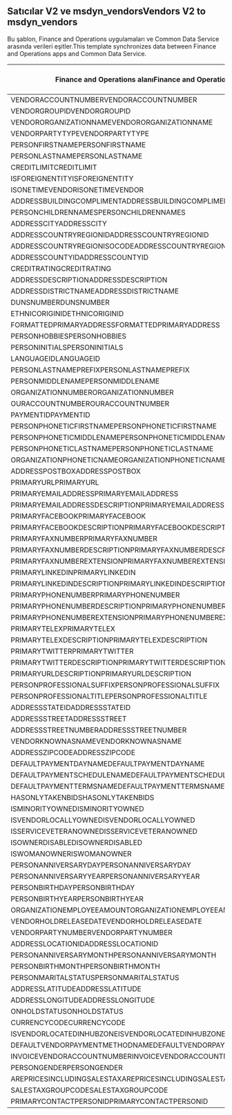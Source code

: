 ## <a name="vendors-v2-to-msdyn_vendors"></a><span data-ttu-id="2bd2a-101">Satıcılar V2 ve msdyn_vendors</span><span class="sxs-lookup"><span data-stu-id="2bd2a-101">Vendors V2 to msdyn_vendors</span></span>

<span data-ttu-id="2bd2a-102">Bu şablon, Finance and Operations uygulamaları ve Common Data Service arasında verileri eşitler.</span><span class="sxs-lookup"><span data-stu-id="2bd2a-102">This template synchronizes data between Finance and Operations apps and Common Data Service.</span></span>

<span data-ttu-id="2bd2a-103">Finance and Operations alanı</span><span class="sxs-lookup"><span data-stu-id="2bd2a-103">Finance and Operations field</span></span> | <span data-ttu-id="2bd2a-104">Eşleme türü</span><span class="sxs-lookup"><span data-stu-id="2bd2a-104">Map type</span></span> | <span data-ttu-id="2bd2a-105">Diğer Dynamics 365 alanı</span><span class="sxs-lookup"><span data-stu-id="2bd2a-105">Other Dynamics 365 field</span></span> | <span data-ttu-id="2bd2a-106">Varsayılan değer</span><span class="sxs-lookup"><span data-stu-id="2bd2a-106">Default value</span></span>
---|---|---|---
<span data-ttu-id="2bd2a-107">VENDORACCOUNTNUMBER</span><span class="sxs-lookup"><span data-stu-id="2bd2a-107">VENDORACCOUNTNUMBER</span></span> | = | <span data-ttu-id="2bd2a-108">msdyn_vendoraccountnumber</span><span class="sxs-lookup"><span data-stu-id="2bd2a-108">msdyn_vendoraccountnumber</span></span> | 
<span data-ttu-id="2bd2a-109">VENDORGROUPID</span><span class="sxs-lookup"><span data-stu-id="2bd2a-109">VENDORGROUPID</span></span> | = | <span data-ttu-id="2bd2a-110">msdyn_vendorgroupid.msdyn_vendorgroup</span><span class="sxs-lookup"><span data-stu-id="2bd2a-110">msdyn_vendorgroupid.msdyn_vendorgroup</span></span> | 
<span data-ttu-id="2bd2a-111">VENDORORGANIZATIONNAME</span><span class="sxs-lookup"><span data-stu-id="2bd2a-111">VENDORORGANIZATIONNAME</span></span> | = | <span data-ttu-id="2bd2a-112">msdyn_name</span><span class="sxs-lookup"><span data-stu-id="2bd2a-112">msdyn_name</span></span> | 
<span data-ttu-id="2bd2a-113">VENDORPARTYTYPE</span><span class="sxs-lookup"><span data-stu-id="2bd2a-113">VENDORPARTYTYPE</span></span> | >< | <span data-ttu-id="2bd2a-114">msdyn_isperson</span><span class="sxs-lookup"><span data-stu-id="2bd2a-114">msdyn_isperson</span></span> | 
<span data-ttu-id="2bd2a-115">PERSONFIRSTNAME</span><span class="sxs-lookup"><span data-stu-id="2bd2a-115">PERSONFIRSTNAME</span></span> | = | <span data-ttu-id="2bd2a-116">msdyn_firstname</span><span class="sxs-lookup"><span data-stu-id="2bd2a-116">msdyn_firstname</span></span> | 
<span data-ttu-id="2bd2a-117">PERSONLASTNAME</span><span class="sxs-lookup"><span data-stu-id="2bd2a-117">PERSONLASTNAME</span></span> | = | <span data-ttu-id="2bd2a-118">msdyn_lastname</span><span class="sxs-lookup"><span data-stu-id="2bd2a-118">msdyn_lastname</span></span> | 
<span data-ttu-id="2bd2a-119">CREDITLIMIT</span><span class="sxs-lookup"><span data-stu-id="2bd2a-119">CREDITLIMIT</span></span> | = | <span data-ttu-id="2bd2a-120">msdyn_vendorcreditlimit</span><span class="sxs-lookup"><span data-stu-id="2bd2a-120">msdyn_vendorcreditlimit</span></span> | 
<span data-ttu-id="2bd2a-121">ISFOREIGNENTITY</span><span class="sxs-lookup"><span data-stu-id="2bd2a-121">ISFOREIGNENTITY</span></span> | >< | <span data-ttu-id="2bd2a-122">msdyn_isforeignentity</span><span class="sxs-lookup"><span data-stu-id="2bd2a-122">msdyn_isforeignentity</span></span> | 
<span data-ttu-id="2bd2a-123">ISONETIMEVENDOR</span><span class="sxs-lookup"><span data-stu-id="2bd2a-123">ISONETIMEVENDOR</span></span> | >< | <span data-ttu-id="2bd2a-124">msdyn_isonetimevendor</span><span class="sxs-lookup"><span data-stu-id="2bd2a-124">msdyn_isonetimevendor</span></span> | 
<span data-ttu-id="2bd2a-125">ADDRESSBUILDINGCOMPLIMENT</span><span class="sxs-lookup"><span data-stu-id="2bd2a-125">ADDRESSBUILDINGCOMPLIMENT</span></span> | = | <span data-ttu-id="2bd2a-126">msdyn_addressbuildingcompliment</span><span class="sxs-lookup"><span data-stu-id="2bd2a-126">msdyn_addressbuildingcompliment</span></span> | 
<span data-ttu-id="2bd2a-127">PERSONCHILDRENNAMES</span><span class="sxs-lookup"><span data-stu-id="2bd2a-127">PERSONCHILDRENNAMES</span></span> | = | <span data-ttu-id="2bd2a-128">msdyn_childrennames</span><span class="sxs-lookup"><span data-stu-id="2bd2a-128">msdyn_childrennames</span></span> | 
<span data-ttu-id="2bd2a-129">ADDRESSCITY</span><span class="sxs-lookup"><span data-stu-id="2bd2a-129">ADDRESSCITY</span></span> | = | <span data-ttu-id="2bd2a-130">msdyn_addresscity</span><span class="sxs-lookup"><span data-stu-id="2bd2a-130">msdyn_addresscity</span></span> | 
<span data-ttu-id="2bd2a-131">ADDRESSCOUNTRYREGIONID</span><span class="sxs-lookup"><span data-stu-id="2bd2a-131">ADDRESSCOUNTRYREGIONID</span></span> | = | <span data-ttu-id="2bd2a-132">msdyn_addresscountryregionid</span><span class="sxs-lookup"><span data-stu-id="2bd2a-132">msdyn_addresscountryregionid</span></span> | 
<span data-ttu-id="2bd2a-133">ADDRESSCOUNTRYREGIONISOCODE</span><span class="sxs-lookup"><span data-stu-id="2bd2a-133">ADDRESSCOUNTRYREGIONISOCODE</span></span> | = | <span data-ttu-id="2bd2a-134">msdyn_addresscountryregionisocode</span><span class="sxs-lookup"><span data-stu-id="2bd2a-134">msdyn_addresscountryregionisocode</span></span> | 
<span data-ttu-id="2bd2a-135">ADDRESSCOUNTYID</span><span class="sxs-lookup"><span data-stu-id="2bd2a-135">ADDRESSCOUNTYID</span></span> | = | <span data-ttu-id="2bd2a-136">msdyn_addresscountyid</span><span class="sxs-lookup"><span data-stu-id="2bd2a-136">msdyn_addresscountyid</span></span> | 
<span data-ttu-id="2bd2a-137">CREDITRATING</span><span class="sxs-lookup"><span data-stu-id="2bd2a-137">CREDITRATING</span></span> | = | <span data-ttu-id="2bd2a-138">msdyn_creditrating</span><span class="sxs-lookup"><span data-stu-id="2bd2a-138">msdyn_creditrating</span></span> | 
<span data-ttu-id="2bd2a-139">ADDRESSDESCRIPTION</span><span class="sxs-lookup"><span data-stu-id="2bd2a-139">ADDRESSDESCRIPTION</span></span> | = | <span data-ttu-id="2bd2a-140">msdyn_addressdescription</span><span class="sxs-lookup"><span data-stu-id="2bd2a-140">msdyn_addressdescription</span></span> | 
<span data-ttu-id="2bd2a-141">ADDRESSDISTRICTNAME</span><span class="sxs-lookup"><span data-stu-id="2bd2a-141">ADDRESSDISTRICTNAME</span></span> | = | <span data-ttu-id="2bd2a-142">msdyn_addressdistrictname</span><span class="sxs-lookup"><span data-stu-id="2bd2a-142">msdyn_addressdistrictname</span></span> | 
<span data-ttu-id="2bd2a-143">DUNSNUMBER</span><span class="sxs-lookup"><span data-stu-id="2bd2a-143">DUNSNUMBER</span></span> | = | <span data-ttu-id="2bd2a-144">msdyn_dunsnumber</span><span class="sxs-lookup"><span data-stu-id="2bd2a-144">msdyn_dunsnumber</span></span> | 
<span data-ttu-id="2bd2a-145">ETHNICORIGINID</span><span class="sxs-lookup"><span data-stu-id="2bd2a-145">ETHNICORIGINID</span></span> | = | <span data-ttu-id="2bd2a-146">msdyn_ethnicorigin</span><span class="sxs-lookup"><span data-stu-id="2bd2a-146">msdyn_ethnicorigin</span></span> | 
<span data-ttu-id="2bd2a-147">FORMATTEDPRIMARYADDRESS</span><span class="sxs-lookup"><span data-stu-id="2bd2a-147">FORMATTEDPRIMARYADDRESS</span></span> | = | <span data-ttu-id="2bd2a-148">msdyn_formattedprimaryaddress</span><span class="sxs-lookup"><span data-stu-id="2bd2a-148">msdyn_formattedprimaryaddress</span></span> | 
<span data-ttu-id="2bd2a-149">PERSONHOBBIES</span><span class="sxs-lookup"><span data-stu-id="2bd2a-149">PERSONHOBBIES</span></span> | = | <span data-ttu-id="2bd2a-150">msdyn_hobbies</span><span class="sxs-lookup"><span data-stu-id="2bd2a-150">msdyn_hobbies</span></span> | 
<span data-ttu-id="2bd2a-151">PERSONINITIALS</span><span class="sxs-lookup"><span data-stu-id="2bd2a-151">PERSONINITIALS</span></span> | = | <span data-ttu-id="2bd2a-152">msdyn_initials</span><span class="sxs-lookup"><span data-stu-id="2bd2a-152">msdyn_initials</span></span> | 
<span data-ttu-id="2bd2a-153">LANGUAGEID</span><span class="sxs-lookup"><span data-stu-id="2bd2a-153">LANGUAGEID</span></span> | >< | <span data-ttu-id="2bd2a-154">msdyn_language</span><span class="sxs-lookup"><span data-stu-id="2bd2a-154">msdyn_language</span></span> | 
<span data-ttu-id="2bd2a-155">PERSONLASTNAMEPREFIX</span><span class="sxs-lookup"><span data-stu-id="2bd2a-155">PERSONLASTNAMEPREFIX</span></span> | = | <span data-ttu-id="2bd2a-156">msdyn_lastnameprefix</span><span class="sxs-lookup"><span data-stu-id="2bd2a-156">msdyn_lastnameprefix</span></span> | 
<span data-ttu-id="2bd2a-157">PERSONMIDDLENAME</span><span class="sxs-lookup"><span data-stu-id="2bd2a-157">PERSONMIDDLENAME</span></span> | = | <span data-ttu-id="2bd2a-158">msdyn_middlename</span><span class="sxs-lookup"><span data-stu-id="2bd2a-158">msdyn_middlename</span></span> | 
<span data-ttu-id="2bd2a-159">ORGANIZATIONNUMBER</span><span class="sxs-lookup"><span data-stu-id="2bd2a-159">ORGANIZATIONNUMBER</span></span> | = | <span data-ttu-id="2bd2a-160">msdyn_organizationnumber</span><span class="sxs-lookup"><span data-stu-id="2bd2a-160">msdyn_organizationnumber</span></span> | 
<span data-ttu-id="2bd2a-161">OURACCOUNTNUMBER</span><span class="sxs-lookup"><span data-stu-id="2bd2a-161">OURACCOUNTNUMBER</span></span> | = | <span data-ttu-id="2bd2a-162">msdyn_ourvendoraccountnumber</span><span class="sxs-lookup"><span data-stu-id="2bd2a-162">msdyn_ourvendoraccountnumber</span></span> | 
<span data-ttu-id="2bd2a-163">PAYMENTID</span><span class="sxs-lookup"><span data-stu-id="2bd2a-163">PAYMENTID</span></span> | = | <span data-ttu-id="2bd2a-164">msdyn_paymentid</span><span class="sxs-lookup"><span data-stu-id="2bd2a-164">msdyn_paymentid</span></span> | 
<span data-ttu-id="2bd2a-165">PERSONPHONETICFIRSTNAME</span><span class="sxs-lookup"><span data-stu-id="2bd2a-165">PERSONPHONETICFIRSTNAME</span></span> | = | <span data-ttu-id="2bd2a-166">msdyn_phoneticfirstname</span><span class="sxs-lookup"><span data-stu-id="2bd2a-166">msdyn_phoneticfirstname</span></span> | 
<span data-ttu-id="2bd2a-167">PERSONPHONETICMIDDLENAME</span><span class="sxs-lookup"><span data-stu-id="2bd2a-167">PERSONPHONETICMIDDLENAME</span></span> | = | <span data-ttu-id="2bd2a-168">msdyn_phoneticmiddlename</span><span class="sxs-lookup"><span data-stu-id="2bd2a-168">msdyn_phoneticmiddlename</span></span> | 
<span data-ttu-id="2bd2a-169">PERSONPHONETICLASTNAME</span><span class="sxs-lookup"><span data-stu-id="2bd2a-169">PERSONPHONETICLASTNAME</span></span> | = | <span data-ttu-id="2bd2a-170">msdyn_phoneticlastname</span><span class="sxs-lookup"><span data-stu-id="2bd2a-170">msdyn_phoneticlastname</span></span> | 
<span data-ttu-id="2bd2a-171">ORGANIZATIONPHONETICNAME</span><span class="sxs-lookup"><span data-stu-id="2bd2a-171">ORGANIZATIONPHONETICNAME</span></span> | = | <span data-ttu-id="2bd2a-172">msdyn_organizationphoneticname</span><span class="sxs-lookup"><span data-stu-id="2bd2a-172">msdyn_organizationphoneticname</span></span> | 
<span data-ttu-id="2bd2a-173">ADDRESSPOSTBOX</span><span class="sxs-lookup"><span data-stu-id="2bd2a-173">ADDRESSPOSTBOX</span></span> | = | <span data-ttu-id="2bd2a-174">msdyn_addresspostbox</span><span class="sxs-lookup"><span data-stu-id="2bd2a-174">msdyn_addresspostbox</span></span> | 
<span data-ttu-id="2bd2a-175">PRIMARYURL</span><span class="sxs-lookup"><span data-stu-id="2bd2a-175">PRIMARYURL</span></span> | = | <span data-ttu-id="2bd2a-176">msdyn_primarycontacturl</span><span class="sxs-lookup"><span data-stu-id="2bd2a-176">msdyn_primarycontacturl</span></span> | 
<span data-ttu-id="2bd2a-177">PRIMARYEMAILADDRESS</span><span class="sxs-lookup"><span data-stu-id="2bd2a-177">PRIMARYEMAILADDRESS</span></span> | = | <span data-ttu-id="2bd2a-178">msdyn_primaryemailaddress</span><span class="sxs-lookup"><span data-stu-id="2bd2a-178">msdyn_primaryemailaddress</span></span> | 
<span data-ttu-id="2bd2a-179">PRIMARYEMAILADDRESSDESCRIPTION</span><span class="sxs-lookup"><span data-stu-id="2bd2a-179">PRIMARYEMAILADDRESSDESCRIPTION</span></span> | = | <span data-ttu-id="2bd2a-180">msdyn_primaryemailaddressdescription</span><span class="sxs-lookup"><span data-stu-id="2bd2a-180">msdyn_primaryemailaddressdescription</span></span> | 
<span data-ttu-id="2bd2a-181">PRIMARYFACEBOOK</span><span class="sxs-lookup"><span data-stu-id="2bd2a-181">PRIMARYFACEBOOK</span></span> | = | <span data-ttu-id="2bd2a-182">msdyn_primaryfacebook</span><span class="sxs-lookup"><span data-stu-id="2bd2a-182">msdyn_primaryfacebook</span></span> | 
<span data-ttu-id="2bd2a-183">PRIMARYFACEBOOKDESCRIPTION</span><span class="sxs-lookup"><span data-stu-id="2bd2a-183">PRIMARYFACEBOOKDESCRIPTION</span></span> | = | <span data-ttu-id="2bd2a-184">msdyn_primaryfacebookdescription</span><span class="sxs-lookup"><span data-stu-id="2bd2a-184">msdyn_primaryfacebookdescription</span></span> | 
<span data-ttu-id="2bd2a-185">PRIMARYFAXNUMBER</span><span class="sxs-lookup"><span data-stu-id="2bd2a-185">PRIMARYFAXNUMBER</span></span> | = | <span data-ttu-id="2bd2a-186">msdyn_primaryfaxnumber</span><span class="sxs-lookup"><span data-stu-id="2bd2a-186">msdyn_primaryfaxnumber</span></span> | 
<span data-ttu-id="2bd2a-187">PRIMARYFAXNUMBERDESCRIPTION</span><span class="sxs-lookup"><span data-stu-id="2bd2a-187">PRIMARYFAXNUMBERDESCRIPTION</span></span> | = | <span data-ttu-id="2bd2a-188">msdyn_primaryfaxnumberdescription</span><span class="sxs-lookup"><span data-stu-id="2bd2a-188">msdyn_primaryfaxnumberdescription</span></span> | 
<span data-ttu-id="2bd2a-189">PRIMARYFAXNUMBEREXTENSION</span><span class="sxs-lookup"><span data-stu-id="2bd2a-189">PRIMARYFAXNUMBEREXTENSION</span></span> | = | <span data-ttu-id="2bd2a-190">msdyn_primaryfaxnumberextension</span><span class="sxs-lookup"><span data-stu-id="2bd2a-190">msdyn_primaryfaxnumberextension</span></span> | 
<span data-ttu-id="2bd2a-191">PRIMARYLINKEDIN</span><span class="sxs-lookup"><span data-stu-id="2bd2a-191">PRIMARYLINKEDIN</span></span> | = | <span data-ttu-id="2bd2a-192">msdyn_primarylinkedin</span><span class="sxs-lookup"><span data-stu-id="2bd2a-192">msdyn_primarylinkedin</span></span> | 
<span data-ttu-id="2bd2a-193">PRIMARYLINKEDINDESCRIPTION</span><span class="sxs-lookup"><span data-stu-id="2bd2a-193">PRIMARYLINKEDINDESCRIPTION</span></span> | = | <span data-ttu-id="2bd2a-194">msdyn_primarylinkedindescription</span><span class="sxs-lookup"><span data-stu-id="2bd2a-194">msdyn_primarylinkedindescription</span></span> | 
<span data-ttu-id="2bd2a-195">PRIMARYPHONENUMBER</span><span class="sxs-lookup"><span data-stu-id="2bd2a-195">PRIMARYPHONENUMBER</span></span> | = | <span data-ttu-id="2bd2a-196">msdyn_pimaryphonenumber</span><span class="sxs-lookup"><span data-stu-id="2bd2a-196">msdyn_pimaryphonenumber</span></span> | 
<span data-ttu-id="2bd2a-197">PRIMARYPHONENUMBERDESCRIPTION</span><span class="sxs-lookup"><span data-stu-id="2bd2a-197">PRIMARYPHONENUMBERDESCRIPTION</span></span> | = | <span data-ttu-id="2bd2a-198">msdyn_primaryphonenumberdescription</span><span class="sxs-lookup"><span data-stu-id="2bd2a-198">msdyn_primaryphonenumberdescription</span></span> | 
<span data-ttu-id="2bd2a-199">PRIMARYPHONENUMBEREXTENSION</span><span class="sxs-lookup"><span data-stu-id="2bd2a-199">PRIMARYPHONENUMBEREXTENSION</span></span> | = | <span data-ttu-id="2bd2a-200">msdyn_primaryphonenumberextension</span><span class="sxs-lookup"><span data-stu-id="2bd2a-200">msdyn_primaryphonenumberextension</span></span> | 
<span data-ttu-id="2bd2a-201">PRIMARYTELEX</span><span class="sxs-lookup"><span data-stu-id="2bd2a-201">PRIMARYTELEX</span></span> | = | <span data-ttu-id="2bd2a-202">msdyn_primarytelex</span><span class="sxs-lookup"><span data-stu-id="2bd2a-202">msdyn_primarytelex</span></span> | 
<span data-ttu-id="2bd2a-203">PRIMARYTELEXDESCRIPTION</span><span class="sxs-lookup"><span data-stu-id="2bd2a-203">PRIMARYTELEXDESCRIPTION</span></span> | = | <span data-ttu-id="2bd2a-204">msdyn_primarytelexdescription</span><span class="sxs-lookup"><span data-stu-id="2bd2a-204">msdyn_primarytelexdescription</span></span> | 
<span data-ttu-id="2bd2a-205">PRIMARYTWITTER</span><span class="sxs-lookup"><span data-stu-id="2bd2a-205">PRIMARYTWITTER</span></span> | = | <span data-ttu-id="2bd2a-206">msdyn_primarytwitter</span><span class="sxs-lookup"><span data-stu-id="2bd2a-206">msdyn_primarytwitter</span></span> | 
<span data-ttu-id="2bd2a-207">PRIMARYTWITTERDESCRIPTION</span><span class="sxs-lookup"><span data-stu-id="2bd2a-207">PRIMARYTWITTERDESCRIPTION</span></span> | = | <span data-ttu-id="2bd2a-208">msdyn_primarytwitterdescription</span><span class="sxs-lookup"><span data-stu-id="2bd2a-208">msdyn_primarytwitterdescription</span></span> | 
<span data-ttu-id="2bd2a-209">PRIMARYURLDESCRIPTION</span><span class="sxs-lookup"><span data-stu-id="2bd2a-209">PRIMARYURLDESCRIPTION</span></span> | = | <span data-ttu-id="2bd2a-210">msdyn_primaryurldescription</span><span class="sxs-lookup"><span data-stu-id="2bd2a-210">msdyn_primaryurldescription</span></span> | 
<span data-ttu-id="2bd2a-211">PERSONPROFESSIONALSUFFIX</span><span class="sxs-lookup"><span data-stu-id="2bd2a-211">PERSONPROFESSIONALSUFFIX</span></span> | = | <span data-ttu-id="2bd2a-212">msdyn_professionalsuffix</span><span class="sxs-lookup"><span data-stu-id="2bd2a-212">msdyn_professionalsuffix</span></span> | 
<span data-ttu-id="2bd2a-213">PERSONPROFESSIONALTITLE</span><span class="sxs-lookup"><span data-stu-id="2bd2a-213">PERSONPROFESSIONALTITLE</span></span> | = | <span data-ttu-id="2bd2a-214">msdyn_professionatitle</span><span class="sxs-lookup"><span data-stu-id="2bd2a-214">msdyn_professionatitle</span></span> | 
<span data-ttu-id="2bd2a-215">ADDRESSSTATEID</span><span class="sxs-lookup"><span data-stu-id="2bd2a-215">ADDRESSSTATEID</span></span> | = | <span data-ttu-id="2bd2a-216">msdyn_addressstateid</span><span class="sxs-lookup"><span data-stu-id="2bd2a-216">msdyn_addressstateid</span></span> | 
<span data-ttu-id="2bd2a-217">ADDRESSSTREET</span><span class="sxs-lookup"><span data-stu-id="2bd2a-217">ADDRESSSTREET</span></span> | = | <span data-ttu-id="2bd2a-218">msdyn_addressstreet</span><span class="sxs-lookup"><span data-stu-id="2bd2a-218">msdyn_addressstreet</span></span> | 
<span data-ttu-id="2bd2a-219">ADDRESSSTREETNUMBER</span><span class="sxs-lookup"><span data-stu-id="2bd2a-219">ADDRESSSTREETNUMBER</span></span> | = | <span data-ttu-id="2bd2a-220">msdyn_addressstreetnumber</span><span class="sxs-lookup"><span data-stu-id="2bd2a-220">msdyn_addressstreetnumber</span></span> | 
<span data-ttu-id="2bd2a-221">VENDORKNOWNASNAME</span><span class="sxs-lookup"><span data-stu-id="2bd2a-221">VENDORKNOWNASNAME</span></span> | = | <span data-ttu-id="2bd2a-222">msdyn_vendorknownasname</span><span class="sxs-lookup"><span data-stu-id="2bd2a-222">msdyn_vendorknownasname</span></span> | 
<span data-ttu-id="2bd2a-223">ADDRESSZIPCODE</span><span class="sxs-lookup"><span data-stu-id="2bd2a-223">ADDRESSZIPCODE</span></span> | = | <span data-ttu-id="2bd2a-224">msdyn_addresszipcode</span><span class="sxs-lookup"><span data-stu-id="2bd2a-224">msdyn_addresszipcode</span></span> | 
<span data-ttu-id="2bd2a-225">DEFAULTPAYMENTDAYNAME</span><span class="sxs-lookup"><span data-stu-id="2bd2a-225">DEFAULTPAYMENTDAYNAME</span></span> | = | <span data-ttu-id="2bd2a-226">msdyn_defaultpaymentdayname.msdyn_name</span><span class="sxs-lookup"><span data-stu-id="2bd2a-226">msdyn_defaultpaymentdayname.msdyn_name</span></span> | 
<span data-ttu-id="2bd2a-227">DEFAULTPAYMENTSCHEDULENAME</span><span class="sxs-lookup"><span data-stu-id="2bd2a-227">DEFAULTPAYMENTSCHEDULENAME</span></span> | = | <span data-ttu-id="2bd2a-228">msdyn_paymentschedule.msdyn_name</span><span class="sxs-lookup"><span data-stu-id="2bd2a-228">msdyn_paymentschedule.msdyn_name</span></span> | 
<span data-ttu-id="2bd2a-229">DEFAULTPAYMENTTERMSNAME</span><span class="sxs-lookup"><span data-stu-id="2bd2a-229">DEFAULTPAYMENTTERMSNAME</span></span> | = | <span data-ttu-id="2bd2a-230">msdyn_paymentterms.msdyn_name</span><span class="sxs-lookup"><span data-stu-id="2bd2a-230">msdyn_paymentterms.msdyn_name</span></span> | 
<span data-ttu-id="2bd2a-231">HASONLYTAKENBIDS</span><span class="sxs-lookup"><span data-stu-id="2bd2a-231">HASONLYTAKENBIDS</span></span> | >< | <span data-ttu-id="2bd2a-232">msdyn_hasonlytakenbids</span><span class="sxs-lookup"><span data-stu-id="2bd2a-232">msdyn_hasonlytakenbids</span></span> | 
<span data-ttu-id="2bd2a-233">ISMINORITYOWNED</span><span class="sxs-lookup"><span data-stu-id="2bd2a-233">ISMINORITYOWNED</span></span> | >< | <span data-ttu-id="2bd2a-234">msdyn_isminorityowned</span><span class="sxs-lookup"><span data-stu-id="2bd2a-234">msdyn_isminorityowned</span></span> | 
<span data-ttu-id="2bd2a-235">ISVENDORLOCALLYOWNED</span><span class="sxs-lookup"><span data-stu-id="2bd2a-235">ISVENDORLOCALLYOWNED</span></span> | >< | <span data-ttu-id="2bd2a-236">msdyn_isvendorlocallyowned</span><span class="sxs-lookup"><span data-stu-id="2bd2a-236">msdyn_isvendorlocallyowned</span></span> | 
<span data-ttu-id="2bd2a-237">ISSERVICEVETERANOWNED</span><span class="sxs-lookup"><span data-stu-id="2bd2a-237">ISSERVICEVETERANOWNED</span></span> | >< | <span data-ttu-id="2bd2a-238">msdyn_isserviceveteranowned</span><span class="sxs-lookup"><span data-stu-id="2bd2a-238">msdyn_isserviceveteranowned</span></span> | 
<span data-ttu-id="2bd2a-239">ISOWNERDISABLED</span><span class="sxs-lookup"><span data-stu-id="2bd2a-239">ISOWNERDISABLED</span></span> | >< | <span data-ttu-id="2bd2a-240">msdyn_ownerisdisabled</span><span class="sxs-lookup"><span data-stu-id="2bd2a-240">msdyn_ownerisdisabled</span></span> | 
<span data-ttu-id="2bd2a-241">ISWOMANOWNER</span><span class="sxs-lookup"><span data-stu-id="2bd2a-241">ISWOMANOWNER</span></span> | >< | <span data-ttu-id="2bd2a-242">msdyn_womanowner</span><span class="sxs-lookup"><span data-stu-id="2bd2a-242">msdyn_womanowner</span></span> | 
<span data-ttu-id="2bd2a-243">PERSONANNIVERSARYDAY</span><span class="sxs-lookup"><span data-stu-id="2bd2a-243">PERSONANNIVERSARYDAY</span></span> | = | <span data-ttu-id="2bd2a-244">msdyn_personanniversaryday</span><span class="sxs-lookup"><span data-stu-id="2bd2a-244">msdyn_personanniversaryday</span></span> | 
<span data-ttu-id="2bd2a-245">PERSONANNIVERSARYYEAR</span><span class="sxs-lookup"><span data-stu-id="2bd2a-245">PERSONANNIVERSARYYEAR</span></span> | = | <span data-ttu-id="2bd2a-246">msdyn_anniversaryyear</span><span class="sxs-lookup"><span data-stu-id="2bd2a-246">msdyn_anniversaryyear</span></span> | 
<span data-ttu-id="2bd2a-247">PERSONBIRTHDAY</span><span class="sxs-lookup"><span data-stu-id="2bd2a-247">PERSONBIRTHDAY</span></span> | = | <span data-ttu-id="2bd2a-248">msdyn_birthday</span><span class="sxs-lookup"><span data-stu-id="2bd2a-248">msdyn_birthday</span></span> | 
<span data-ttu-id="2bd2a-249">PERSONBIRTHYEAR</span><span class="sxs-lookup"><span data-stu-id="2bd2a-249">PERSONBIRTHYEAR</span></span> | = | <span data-ttu-id="2bd2a-250">msdyn_birthyear</span><span class="sxs-lookup"><span data-stu-id="2bd2a-250">msdyn_birthyear</span></span> | 
<span data-ttu-id="2bd2a-251">ORGANIZATIONEMPLOYEEAMOUNT</span><span class="sxs-lookup"><span data-stu-id="2bd2a-251">ORGANIZATIONEMPLOYEEAMOUNT</span></span> | = | <span data-ttu-id="2bd2a-252">msdyn_numberofemployees</span><span class="sxs-lookup"><span data-stu-id="2bd2a-252">msdyn_numberofemployees</span></span> | 
<span data-ttu-id="2bd2a-253">VENDORHOLDRELEASEDATE</span><span class="sxs-lookup"><span data-stu-id="2bd2a-253">VENDORHOLDRELEASEDATE</span></span> | = | <span data-ttu-id="2bd2a-254">msdyn_vendoronholdreleasedate</span><span class="sxs-lookup"><span data-stu-id="2bd2a-254">msdyn_vendoronholdreleasedate</span></span> | 
<span data-ttu-id="2bd2a-255">VENDORPARTYNUMBER</span><span class="sxs-lookup"><span data-stu-id="2bd2a-255">VENDORPARTYNUMBER</span></span> | = | <span data-ttu-id="2bd2a-256">msdyn_vendorpartynumber</span><span class="sxs-lookup"><span data-stu-id="2bd2a-256">msdyn_vendorpartynumber</span></span> | 
<span data-ttu-id="2bd2a-257">ADDRESSLOCATIONID</span><span class="sxs-lookup"><span data-stu-id="2bd2a-257">ADDRESSLOCATIONID</span></span> | = | <span data-ttu-id="2bd2a-258">msdyn_addresslocationid</span><span class="sxs-lookup"><span data-stu-id="2bd2a-258">msdyn_addresslocationid</span></span> | 
<span data-ttu-id="2bd2a-259">PERSONANNIVERSARYMONTH</span><span class="sxs-lookup"><span data-stu-id="2bd2a-259">PERSONANNIVERSARYMONTH</span></span> | = | <span data-ttu-id="2bd2a-260">msdyn_vendorpersonanniversarymonth</span><span class="sxs-lookup"><span data-stu-id="2bd2a-260">msdyn_vendorpersonanniversarymonth</span></span> | 
<span data-ttu-id="2bd2a-261">PERSONBIRTHMONTH</span><span class="sxs-lookup"><span data-stu-id="2bd2a-261">PERSONBIRTHMONTH</span></span> | = | <span data-ttu-id="2bd2a-262">msdyn_vendorpersonbirthmonth</span><span class="sxs-lookup"><span data-stu-id="2bd2a-262">msdyn_vendorpersonbirthmonth</span></span> | 
<span data-ttu-id="2bd2a-263">PERSONMARITALSTATUS</span><span class="sxs-lookup"><span data-stu-id="2bd2a-263">PERSONMARITALSTATUS</span></span> | >< | <span data-ttu-id="2bd2a-264">msdyn_maritalstatus</span><span class="sxs-lookup"><span data-stu-id="2bd2a-264">msdyn_maritalstatus</span></span> | 
<span data-ttu-id="2bd2a-265">ADDRESSLATITUDE</span><span class="sxs-lookup"><span data-stu-id="2bd2a-265">ADDRESSLATITUDE</span></span> | >> | <span data-ttu-id="2bd2a-266">msdyn_addresslatitude</span><span class="sxs-lookup"><span data-stu-id="2bd2a-266">msdyn_addresslatitude</span></span> | 
<span data-ttu-id="2bd2a-267">ADDRESSLONGITUDE</span><span class="sxs-lookup"><span data-stu-id="2bd2a-267">ADDRESSLONGITUDE</span></span> | >> | <span data-ttu-id="2bd2a-268">msdyn_addresslongitude</span><span class="sxs-lookup"><span data-stu-id="2bd2a-268">msdyn_addresslongitude</span></span> | 
<span data-ttu-id="2bd2a-269">ONHOLDSTATUS</span><span class="sxs-lookup"><span data-stu-id="2bd2a-269">ONHOLDSTATUS</span></span> | >< | <span data-ttu-id="2bd2a-270">msdyn_onholdstatus</span><span class="sxs-lookup"><span data-stu-id="2bd2a-270">msdyn_onholdstatus</span></span> | 
<span data-ttu-id="2bd2a-271">CURRENCYCODE</span><span class="sxs-lookup"><span data-stu-id="2bd2a-271">CURRENCYCODE</span></span> | = | <span data-ttu-id="2bd2a-272">msdyn_currencycode.isocurrencycode</span><span class="sxs-lookup"><span data-stu-id="2bd2a-272">msdyn_currencycode.isocurrencycode</span></span> | 
<span data-ttu-id="2bd2a-273">ISVENDORLOCATEDINHUBZONE</span><span class="sxs-lookup"><span data-stu-id="2bd2a-273">ISVENDORLOCATEDINHUBZONE</span></span> | >< | <span data-ttu-id="2bd2a-274">msdyn_isvendorlocatedinhubzone</span><span class="sxs-lookup"><span data-stu-id="2bd2a-274">msdyn_isvendorlocatedinhubzone</span></span> | 
<span data-ttu-id="2bd2a-275">DEFAULTVENDORPAYMENTMETHODNAME</span><span class="sxs-lookup"><span data-stu-id="2bd2a-275">DEFAULTVENDORPAYMENTMETHODNAME</span></span> | = | <span data-ttu-id="2bd2a-276">msdyn_vendorpaymentmethod.msdyn_name</span><span class="sxs-lookup"><span data-stu-id="2bd2a-276">msdyn_vendorpaymentmethod.msdyn_name</span></span> | 
<span data-ttu-id="2bd2a-277">INVOICEVENDORACCOUNTNUMBER</span><span class="sxs-lookup"><span data-stu-id="2bd2a-277">INVOICEVENDORACCOUNTNUMBER</span></span> | = | <span data-ttu-id="2bd2a-278">msdyn_invoicevendoraccountnumber.msdyn_vendoraccountnumber</span><span class="sxs-lookup"><span data-stu-id="2bd2a-278">msdyn_invoicevendoraccountnumber.msdyn_vendoraccountnumber</span></span> | 
<span data-ttu-id="2bd2a-279">PERSONGENDER</span><span class="sxs-lookup"><span data-stu-id="2bd2a-279">PERSONGENDER</span></span> | >< | <span data-ttu-id="2bd2a-280">msdyn_gender</span><span class="sxs-lookup"><span data-stu-id="2bd2a-280">msdyn_gender</span></span> | 
<span data-ttu-id="2bd2a-281">AREPRICESINCLUDINGSALESTAX</span><span class="sxs-lookup"><span data-stu-id="2bd2a-281">AREPRICESINCLUDINGSALESTAX</span></span> | >< | <span data-ttu-id="2bd2a-282">msdyn_priceincludessalestax</span><span class="sxs-lookup"><span data-stu-id="2bd2a-282">msdyn_priceincludessalestax</span></span> | 
<span data-ttu-id="2bd2a-283">SALESTAXGROUPCODE</span><span class="sxs-lookup"><span data-stu-id="2bd2a-283">SALESTAXGROUPCODE</span></span> | = | <span data-ttu-id="2bd2a-284">msdyn_taxgroup.msdyn_name</span><span class="sxs-lookup"><span data-stu-id="2bd2a-284">msdyn_taxgroup.msdyn_name</span></span> | 
<span data-ttu-id="2bd2a-285">PRIMARYCONTACTPERSONID</span><span class="sxs-lookup"><span data-stu-id="2bd2a-285">PRIMARYCONTACTPERSONID</span></span> | = | <span data-ttu-id="2bd2a-286">msdyn_vendorprimarycontactperson.msdyn_contactpersonid</span><span class="sxs-lookup"><span data-stu-id="2bd2a-286">msdyn_vendorprimarycontactperson.msdyn_contactpersonid</span></span> | 
